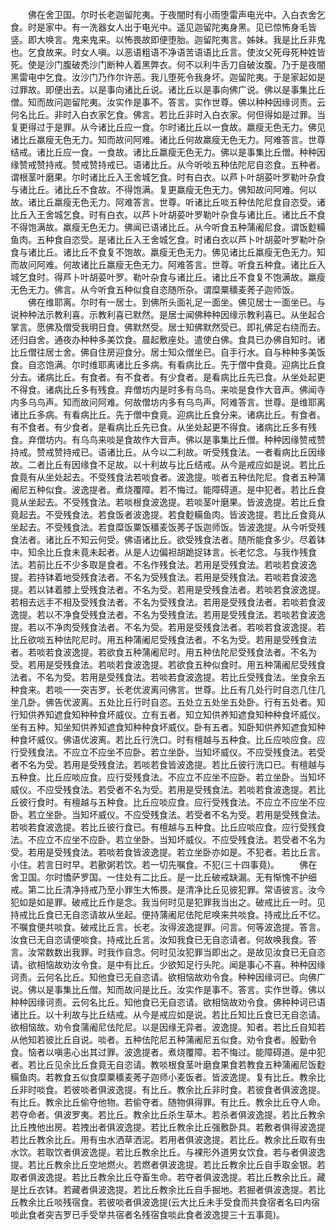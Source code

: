 <!-- { "loadSidebar": true } -->
　　佛在舍卫国。尔时长老迦留陀夷。于夜闇时有小雨堕雷声电光中。入白衣舍乞食。时是家中。有一洗器女人出于电光中。遥见迦留陀夷身黑。见已惊怖身毛皆竖。即大唤言。鬼来鬼来。以怖畏故即便堕胎。迦留陀夷言。姊妹。我是比丘非鬼也。乞食故来。时女人嗔。以恶语粗语不净语苦语语比丘言。使汝父死母死种姓皆死。使是沙门腹破秃沙门断种人着黑弊衣。何不以利牛舌刀自破汝腹。乃于是夜闇黑雷电中乞食。汝沙门乃作尔许恶。我儿堕死令我身坏。迦留陀夷。于是家起如是过罪故。即便出去。以是事向诸比丘说。诸比丘以是事向佛广说。佛以是事集比丘僧。知而故问迦留陀夷。汝实作是事不。答言。实作世尊。佛以种种因缘诃责。云何名比丘。非时入白衣家乞食。佛言。若比丘非时入白衣家。何但得如是过罪。当复更得过于是罪。从今诸比丘应一食。尔时诸比丘以一食故。羸瘦无色无力。佛见诸比丘羸瘦无色无力。知而故问阿难。诸比丘何故羸瘦无色无力。阿难答言。世尊结戒。诸比丘应一食。一食故。诸比丘羸瘦无色无力。佛以是事集比丘僧。种种因缘赞戒赞持戒。赞戒赞持戒已。语诸比丘。从今听啖五种佉陀尼自恣食。五种者。谓根茎叶磨果。尔时诸比丘入王舍城乞食。时有白衣。以芦卜叶胡荽叶罗勒叶杂食与诸比丘。诸比丘不食故。不得饱满。复更羸瘦无色无力。佛知故问阿难。何以故。诸比丘羸瘦无色无力。阿难答言。世尊。听诸比丘啖五种佉陀尼食自恣受。诸比丘入王舍城乞食。时有白衣。以芦卜叶胡荽叶罗勒叶杂食与诸比丘。诸比丘不食不得饱满故。羸瘦无色无力。佛闻已语诸比丘。从今听食五种蒲阇尼食。谓饭麨糒鱼肉。五种食自恣受。是诸比丘入王舍城乞食。时诸白衣以芦卜叶胡荽叶罗勒叶杂食与诸比丘。诸比丘不食复不饱故。羸瘦无色无力。佛见诸比丘羸瘦无色无力。知而故问阿难。何故诸比丘羸瘦无色无力。阿难答言。世尊。听食五种食。诸比丘入城乞食时。得芦卜叶胡荽叶罗。勒叶杂食与诸比丘。诸比丘不食复不饱满故。羸瘦无色无力。佛言。从今听食五种似食自恣随所杂。谓糜粟穬麦莠子迦师饭。
　　佛在维耶离。尔时有一居士。到佛所头面礼足一面坐。佛见居士一面坐已。与说种种法示教利喜。示教利喜已默然。是居士闻佛种种因缘示教利喜已。从坐起合掌言。愿佛及僧受我明日食。佛默然受。居士知佛默然受已。即礼佛足右绕而去。还归自舍。通夜办种种多美饮食。晨起敷座处。遣使白佛。食具已办佛自知时。诸比丘僧往居士舍。佛自住房迎食分。居士知众僧坐已。自手行水。自与种种多美饭食。自恣饱满。尔时维耶离诸比丘多病。有看病比丘。先于僧中食竟。迎病比丘食分去。诸病比丘。有食者。有不食者。有少食者。是看病比丘先已食。从坐处起更不得食。诸病比丘多有残食。弃僧坊内是时多有乌鸟。来啖是食作大音声。佛闻寺内多乌鸟声。知而故问阿难。何故僧坊内多有乌鸟声。阿难答言。世尊。是维耶离诸比丘多病。有看病比丘。先于僧中食竟。迎病比丘食分来。诸病比丘。有食者。有不食者。有少食者。是看病比丘先已食。从坐处起更不得食。诸病比丘多有残食。弃僧坊内。有乌鸟来啖是食故作大音声。佛以是事集比丘僧。种种因缘赞戒赞持戒。赞戒赞持戒已。语诸比丘。从今以二利故。听受残食法。一者看病比丘因缘故。二者比丘有因缘食不足故。以十利故与比丘结戒。从今是戒应如是说。若比丘食竟有从坐处起去。不受残食法若啖食者。波逸提。啖者五种佉陀尼。食者五种蒲阇尼五种似食。波逸提者。煮烧覆障。若不悔过。能障碍道。是中犯者。若比丘食竟从坐起去。不受残食法。若啖根食波逸提。若啖茎叶磨果。皆波逸提。若比丘食竟起去。不受残食法。若食饭者波逸提。若食麨糒鱼肉。皆波逸提。若比丘食竟从坐起去。不受残食法。若食糜饭粟饭穬麦饭莠子饭迦师饭。皆波逸提。从今听受残食法者。诸比丘不知云何受。佛语诸比丘。欲受残食法者。随所能食多少。尽着钵中。知余比丘食未竟未起者。从是人边偏袒胡跪捉钵言。长老忆念。与我作残食法。若前比丘不少多取是食者。不名作残食法。若用是受残食法。若啖若食波逸提。若持钵着地受残食法者。不名为受残食法。若用是受残食法。若啖若食波逸提。若以钵着膝上受残食法者。不名为受。若用是受残食法者。若啖若食波逸提。若相去远手不相及受残食法者。不名为受残食法。若用是受残食法者。若啖若食波逸提。若以不净食受残食法者。不名为受残食法。若用是受残食法。若啖若食波逸提。若以不净肉受残食法者。不名为受。若用是受残食法者。若啖若食波逸提。若比丘欲啖五种佉陀尼时。用五种蒲阇尼受残食法者。不名为受。若用是受残食法者。若啖若食波逸提。若欲食五种蒲阇尼时。用五种佉陀尼受残食法者。不名为受。若用是受残食法。若啖若食波逸提。若欲食五种似食时。用五种蒲阇尼受残食法者。不名为受。若用是受残食法。若啖若食波逸提。若比丘受残食法。坐食余五种食来。若啖一一突吉罗。长老优波离问佛言。世尊。比丘有几处行时自恣几住几坐几卧。佛告优波离。五处比丘行时自恣。五处立五处坐五处卧。行有五处者。知行知供养知遮食知种种食坏威仪。立有五者。知立知供养知遮食知种种食坏威仪。坐有五种。知坐知供养知遮食知种种食坏威仪。卧有五者。知卧知供养知遮食知种种食坏威仪。佛语优波离。若比丘行洗口。时有檀越与五种食。比丘应啖应食。应行受残食法。不应立不应坐不应卧。若立坐卧。当知坏威仪。不应受残食法。若受者不名为受。若用是受残食法。若啖若食皆波逸提。若比丘彼行洗口已。有檀越与五种食。比丘应啖应食。应行受残食法。不应立不应坐不应卧。若立坐卧。当知坏威仪。不应受残食法。若受者不名为受。若用是受残食法。若啖若食波逸提。若比丘彼行食时。有檀越与五种食。比丘应啖应食。应行受残食法。不应立不应坐不应卧。若立坐卧。当知坏威仪。不应受残食法。若受者不名为受。若用是受残食法。若啖若食波逸提。若比丘彼行食已。有檀越与五种食。比丘应啖应食。应行受残食法。不应立不应坐不应卧。若立坐卧。当知坏威仪。不应受残食法。若受者不名为受。若用是受残食法。若啖若食皆波逸提。若立坐卧亦如是。不犯者。若比丘言。小住。若言日时早。若歠粥若饮。若一切先嘱食。不犯(三十四事竟)。
　　佛在舍卫国。尔时憍萨罗国。一住处有二比丘。是一比丘破戒缺漏。无有惭愧不护细戒。第二比丘清净持戒乃至小罪生大怖畏。是清净比丘见彼犯罪。常语彼言。汝今犯如是如是罪。破戒比丘作是念。我当何时见是犯罪我当出之。破戒比丘一时。见持戒比丘食已无自恣请故从坐起。便持蒲阇尼佉陀尼唤来共啖食。持戒比丘不忆。不嘱食便共啖食。破戒比丘言。长老。汝得波逸提罪。问言。何等波逸提。答言。汝食已无自恣请便啖食。持戒比丘言。汝知我食已无自恣请者。何故唤我食。答言。汝常数数出我罪。时我作自念。何时见汝犯罪当即出之。是故见汝食已无自恣请。欲相恼故劝汝令食。是中有比丘。少欲知足行头陀。闻是事心不喜。种种因缘诃责。云何名比丘。知他食已无自恣请。欲相恼故劝令食。种种因缘诃已。向佛广说。佛以是事集比丘僧。知而故问是比丘。汝实作是事不。答言。实作世尊。佛以种种因缘诃责。云何名比丘。知他食已无自恣请。欲相恼故劝令食。佛种种诃已语诸比丘。以十利故与比丘结戒。从今是戒应如是说。若比丘知比丘食已无自恣请。欲相恼故。劝令食蒲阇尼佉陀尼。以是因缘无异者。波逸提。知者。若比丘自知若从他知若彼比丘自说。啖者。五种佉陀尼五种蒲阇尼五似食。劝令食者。殷勤令食。恼者以嗔恚心出其过罪。波逸提者。煮烧覆障。若不悔过。能障碍道。是中犯者。若比丘见余比丘食竟无自恣请。教啖根食茎叶磨食果食若教食五种蒲阇尼饭麨糒鱼肉。若教食五似食糜粟穬麦莠子迦师小麦饭者。皆波逸提。复有比丘。教余比丘非时啖食。若彼啖者俱波逸提。有比丘。教余比丘非时食。若彼食者俱波逸提。有比丘。教余比丘偷夺他物。若偷夺者。随物俱得罪。有比丘。教余比丘夺人命。若夺命者。俱波罗夷。若比丘。教余比丘杀生草木。若杀者俱波逸提。若比丘教余比丘拽他出房。若拽出者俱波逸提。若比丘教余比丘强敷卧具。若敷者俱得波逸提若比丘教余比丘。用有虫水洒草洒泥。若用者俱波逸提。若比丘。教余比丘取有虫水饮。若取饮者俱波逸提。若比丘教余比丘。与裸形外道男女饮食。若与者俱波逸提。若比丘教余比丘空地燃火。若燃者俱波逸提。若比丘教余比丘自手取金银。若取者俱波逸提。若比丘教余比丘夺畜生命。若夺者俱波逸提。若比丘教余比丘。藏是比丘衣钵。若藏者俱波逸提。若比丘教余比丘自手掘地。若掘者俱波逸提。若比丘教余比丘啖残宿食。若彼啖者俱波逸提(云大比丘未手受食而共食宿者名曰内宿啖此食者突吉罗已手受举共宿者名残宿食啖此食者波逸提三十五事竟)。
